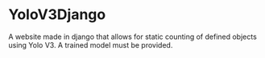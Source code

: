 # YoloV3Django
A website made in django that allows for static counting of defined objects using Yolo V3. A trained model must be provided.
